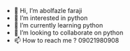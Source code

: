- 👋 Hi, I’m abolfazle faraji
- 👀 I’m interested in python
- 🌱 I’m currently learning python
- 💞️ I’m looking to collaborate on python
- 📫 How to reach me ? 09021980908

<!---
ali9hs/ali9hs is a ✨ special ✨ repository because its `README.md` (this file) appears on your GitHub profile.
You can click the Preview link to take a look at your changes.
--->
